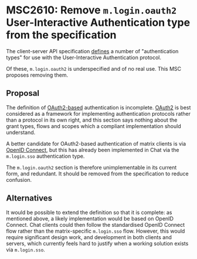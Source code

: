 # MSC2610: Remove `m.login.oauth2` User-Interactive Authentication type from the specification

The client-server API specification
[defines](https://chat.api-spec.imzqqq.top/client_server/r0.6.1#authentication-types)
a number of "authentication types" for use with the User-Interactive
Authentication protocol.

Of these, `m.login.oauth2` is underspecified and of no
real use. This MSC proposes removing them.

## Proposal

The definition of
[OAuth2-based](https://chat.api-spec.imzqqq.top/client_server/r0.6.1#oauth2-based)
authentication is incomplete. [OAuth2](https://oauth.net/2/) is best considered
as a framework for implementing authentication protocols rather than a protocol
in its own right, and this section says nothing about the grant types, flows
and scopes which a compliant implementation should understand.

A better candidate for OAuth2-based authentication of matrix clients is via
[OpenID Connect](https://openid.net/connect/), but this has already been
implemented in Chat via the `m.login.sso` authentication type.

The `m.login.oauth2` section is therefore unimplementable in its current form,
and redundant. It should be removed from the specification to reduce confusion.

## Alternatives

It would be possible to extend the definition so that it is complete: as
mentioned above, a likely implementation would be based on OpenID
Connect. Chat clients could then follow the standardised OpenID Connect flow
rather than the matrix-specific `m.login.sso` flow. However, this would require
significant design work, and development in both clients and servers, which
currently feels hard to justify when a working solution exists via
`m.login.sso`.

